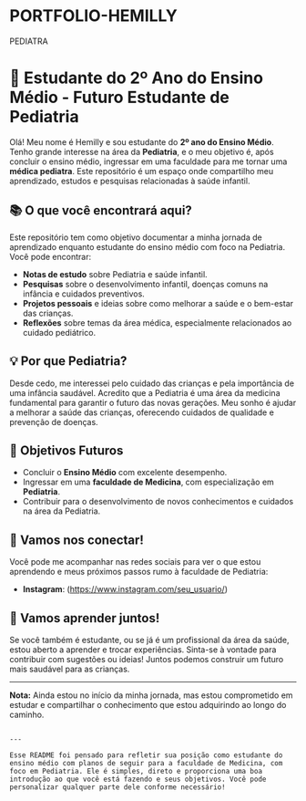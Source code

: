 # PORTFOLIO-HEMILLY
PEDIATRA
# 👶 Estudante do 2º Ano do Ensino Médio - Futuro Estudante de Pediatria

Olá! Meu nome é Hemilly e sou estudante do **2º ano do Ensino Médio**. Tenho grande interesse na área da **Pediatria**, e o meu objetivo é, após concluir o ensino médio, ingressar em uma faculdade para me tornar uma **médica pediatra**. Este repositório é um espaço onde compartilho meu aprendizado, estudos e pesquisas relacionadas à saúde infantil.

## 📚 O que você encontrará aqui?

Este repositório tem como objetivo documentar a minha jornada de aprendizado enquanto estudante do ensino médio com foco na Pediatria. Você pode encontrar:

- **Notas de estudo** sobre Pediatria e saúde infantil.
- **Pesquisas** sobre o desenvolvimento infantil, doenças comuns na infância e cuidados preventivos.
- **Projetos pessoais** e ideias sobre como melhorar a saúde e o bem-estar das crianças.
- **Reflexões** sobre temas da área médica, especialmente relacionados ao cuidado pediátrico.

## 💡 Por que Pediatria?

Desde cedo, me interessei pelo cuidado das crianças e pela importância de uma infância saudável. Acredito que a Pediatria é uma área da medicina fundamental para garantir o futuro das novas gerações. Meu sonho é ajudar a melhorar a saúde das crianças, oferecendo cuidados de qualidade e prevenção de doenças.

## 🎯 Objetivos Futuros

- Concluir o **Ensino Médio** com excelente desempenho.
- Ingressar em uma **faculdade de Medicina**, com especialização em **Pediatria**.
- Contribuir para o desenvolvimento de novos conhecimentos e cuidados na área da Pediatria.

## 🔗 Vamos nos conectar!

Você pode me acompanhar nas redes sociais para ver o que estou aprendendo e meus próximos passos rumo à faculdade de Pediatria:

- **Instagram**: (https://www.instagram.com/seu_usuario/)

## 🚀 Vamos aprender juntos!

Se você também é estudante, ou se já é um profissional da área da saúde, estou aberto a aprender e trocar experiências. Sinta-se à vontade para contribuir com sugestões ou ideias! Juntos podemos construir um futuro mais saudável para as crianças.

---

**Nota:** Ainda estou no início da minha jornada, mas estou comprometido em estudar e compartilhar o conhecimento que estou adquirindo ao longo do caminho.

```

---

Esse README foi pensado para refletir sua posição como estudante do ensino médio com planos de seguir para a faculdade de Medicina, com foco em Pediatria. Ele é simples, direto e proporciona uma boa introdução ao que você está fazendo e seus objetivos. Você pode personalizar qualquer parte dele conforme necessário!